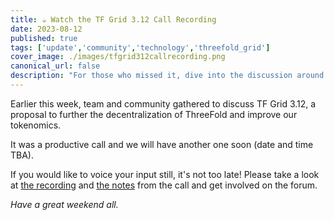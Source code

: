 ```yaml
---
title: ☕️ Watch the TF Grid 3.12 Call Recording
date: 2023-08-12
published: true
tags: ['update','community','technology','threefold_grid']
cover_image: ./images/tfgrid312callrecording.png
canonical_url: false
description: "For those who missed it, dive into the discussion around 3.12!"
---
```


Earlier this week, team and community gathered to discuss TF Grid 3.12, a proposal to further the decentralization of ThreeFold and improve our tokenomics.

It was a productive call and we will have another one soon (date and time TBA).

If you would like to voice your input still, it's not too late! Please take a look at [the recording](https://youtu.be/VcNZvp_PhPs) and [the notes](https://forum.threefold.io/t/tfgrid-3-12-proposal-and-discussion/4031/16?u=gosam) from the call and get involved on the forum.

*Have a great weekend all.*